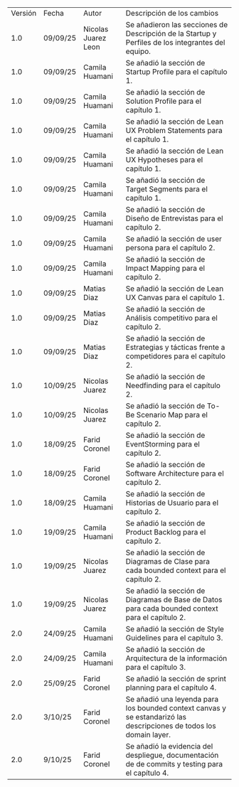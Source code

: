 <table>
    <tr>
        <td> Versión </td>
        <td> Fecha </td>
        <td> Autor </td>
        <td> Descripción de los cambios </td>
    </tr>
    <tr>
        <td> 1.0 </td>
        <td> 09/09/25 </td>
        <td> Nicolas Juarez Leon </td>
        <td> Se añadieron las secciones de Descripción de la Startup y Perfiles de los integrantes del equipo. </td>
    </tr>
    <tr>
        <td> 1.0 </td>
        <td> 09/09/25 </td>
        <td> Camila Huamani </td>
        <td> Se añadió la sección de Startup Profile para el capítulo 1. </td>
    </tr>
    <tr>
        <td> 1.0 </td>
        <td> 09/09/25 </td>
        <td> Camila Huamani </td>
        <td> Se añadió la sección de Solution Profile para el capítulo 1. </td>
    </tr>
    <tr>
        <td> 1.0 </td>
        <td> 09/09/25 </td>
        <td> Camila Huamani </td>
        <td> Se añadió la sección de Lean UX Problem Statements para el capítulo 1. </td>
    </tr>
    <tr>
        <td> 1.0 </td>
        <td> 09/09/25 </td>
        <td> Camila Huamani </td>
        <td> Se añadió la sección de Lean UX Hypotheses para el capítulo 1. </td>
    </tr>
    <tr>
        <td> 1.0 </td>
        <td> 09/09/25 </td>
        <td> Camila Huamani </td>
        <td> Se añadió la sección de Target Segments para el capítulo 1. </td>
    </tr>
    <tr>
        <td> 1.0 </td>
        <td> 09/09/25 </td>
        <td> Camila Huamani </td>
        <td> Se añadió la sección de Diseño de Entrevistas para el capítulo 2. </td>
    </tr>
    <tr>
        <td> 1.0 </td>
        <td> 09/09/25 </td>
        <td> Camila Huamani </td>
        <td> Se añadió la sección de user persona para el capítulo 2. </td>
    </tr>
    <tr>
        <td> 1.0 </td>
        <td> 09/09/25 </td>
        <td> Camila Huamani </td>
        <td> Se añadió la sección de Impact Mapping para el capítulo 2. </td>
    </tr>
    <tr>
        <td> 1.0 </td>
        <td> 09/09/25 </td>
        <td> Matias Diaz </td>
        <td> Se añadió la sección de Lean UX Canvas para el capítulo 1. </td>
    </tr>
    <tr>
        <td> 1.0 </td>
        <td> 09/09/25 </td>
        <td> Matias Diaz </td>
        <td> Se añadió la sección de Análisis competitivo para el capítulo 2. </td>
    </tr>
    <tr>
        <td> 1.0 </td>
        <td> 09/09/25 </td>
        <td> Matias Diaz </td>
        <td> Se añadió la sección de Estrategias y tácticas frente a competidores para el capítulo 2. </td>
    </tr>
    <tr>
        <td> 1.0 </td>
        <td> 10/09/25 </td>
        <td> Nicolas Juarez </td>
        <td> Se añadió la sección de Needfinding para el capítulo 2. </td>
    </tr>
    <tr>
        <td> 1.0 </td>
        <td> 10/09/25 </td>
        <td> Nicolas Juarez </td>
        <td> Se añadió la sección de To-Be Scenario Map para el capítulo 2. </td>
    </tr>
    <tr>
        <td> 1.0 </td>
        <td> 18/09/25 </td>
        <td> Farid Coronel </td>
        <td> Se añadió la sección de EventStorming para el capítulo 2. </td>
    </tr>
    <tr>
        <td> 1.0 </td>
        <td> 18/09/25 </td>
        <td> Farid Coronel </td>
        <td> Se añadió la sección de Software Architecture para el capítulo 2. </td>
    </tr>
    <tr>
        <td> 1.0 </td>
        <td> 18/09/25 </td>
        <td> Camila Huamani </td>
        <td> Se añadió la sección de Historias de Usuario para el capítulo 2. </td>
    </tr>
    <tr>
        <td> 1.0 </td>
        <td> 19/09/25 </td>
        <td> Camila Huamani </td>
        <td> Se añadió la sección de Product Backlog para el capítulo 2. </td>
    </tr>
    <tr>
        <td> 1.0 </td>
        <td> 19/09/25 </td>
        <td> Nicolas Juarez </td>
        <td> Se añadió la sección de Diagramas de Clase para cada bounded context para el capítulo 2. </td>
    </tr>
    <tr>
        <td> 1.0 </td>
        <td> 19/09/25 </td>
        <td> Nicolas Juarez </td>
        <td> Se añadió la sección de Diagramas de Base de Datos para cada bounded context para el capítulo 2. </td>
    </tr>
    <tr>
        <td> 2.0 </td>
        <td> 24/09/25 </td>
        <td> Camila Huamani </td>
        <td> Se añadió la sección de Style Guidelines para el capítulo 3. </td>
    </tr>
    <tr>
        <td> 2.0 </td>
        <td> 24/09/25 </td>
        <td> Camila Huamani </td>
        <td> Se añadió la sección de Arquitectura de la información para el capítulo 3. </td>
    </tr>
    <tr>
        <td> 2.0 </td>
        <td> 25/09/25 </td>
        <td> Farid Coronel </td>
        <td> Se añadió la sección de sprint planning para el capítulo 4.</td>
    </tr>
    <tr>
        <td> 2.0 </td>
        <td> 3/10/25 </td>
        <td> Farid Coronel </td>
        <td> Se añadió una leyenda para los bounded context canvas y se estandarizó las descripciones de todos los domain layer. </td>
    </tr>
    <tr>
        <td> 2.0 </td>
        <td> 9/10/25 </td>
        <td> Farid Coronel </td>
        <td> Se añadió la evidencia del despliegue, documentación de de commits y testing para el capítulo 4. </td>
    </tr>
</table>
